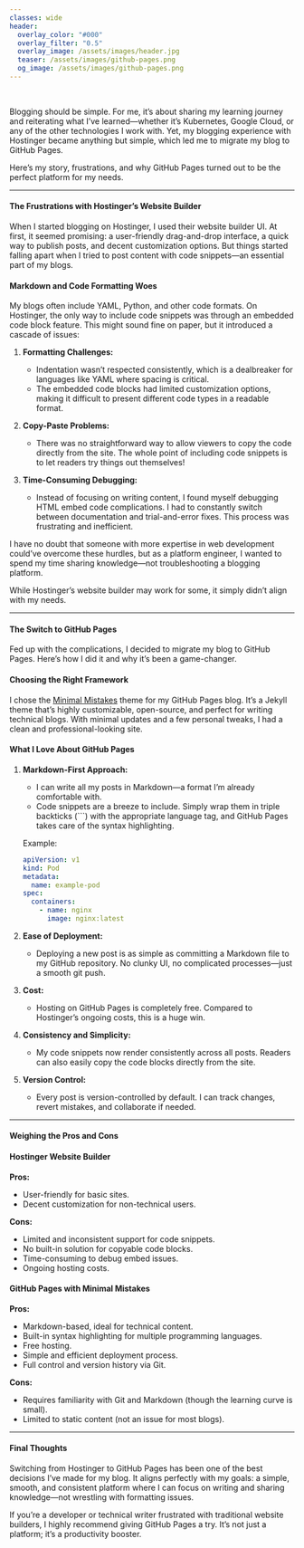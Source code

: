 ```yaml
---
classes: wide
header:
  overlay_color: "#000"
  overlay_filter: "0.5"
  overlay_image: /assets/images/header.jpg
  teaser: /assets/images/github-pages.png
  og_image: /assets/images/github-pages.png
---
```


<br />

Blogging should be simple. For me, it’s about sharing my learning journey and reiterating what I’ve learned—whether it’s Kubernetes, Google Cloud, or any of the other technologies I work with. Yet, my blogging experience with Hostinger became anything but simple, which led me to migrate my blog to GitHub Pages.

Here’s my story, frustrations, and why GitHub Pages turned out to be the perfect platform for my needs.

---

#### The Frustrations with Hostinger’s Website Builder

When I started blogging on Hostinger, I used their website builder UI. At first, it seemed promising: a user-friendly drag-and-drop interface, a quick way to publish posts, and decent customization options. But things started falling apart when I tried to post content with code snippets—an essential part of my blogs.

#### Markdown and Code Formatting Woes

My blogs often include YAML, Python, and other code formats. On Hostinger, the only way to include code snippets was through an embedded code block feature. This might sound fine on paper, but it introduced a cascade of issues:

1. **Formatting Challenges:**
   - Indentation wasn’t respected consistently, which is a dealbreaker for languages like YAML where spacing is critical.
   - The embedded code blocks had limited customization options, making it difficult to present different code types in a readable format.

2. **Copy-Paste Problems:**
   - There was no straightforward way to allow viewers to copy the code directly from the site. The whole point of including code snippets is to let readers try things out themselves!

3. **Time-Consuming Debugging:**
   - Instead of focusing on writing content, I found myself debugging HTML embed code complications. I had to constantly switch between documentation and trial-and-error fixes. This process was frustrating and inefficient.

I have no doubt that someone with more expertise in web development could’ve overcome these hurdles, but as a platform engineer, I wanted to spend my time sharing knowledge—not troubleshooting a blogging platform.

While Hostinger’s website builder may work for some, it simply didn’t align with my needs.

---

#### The Switch to GitHub Pages

Fed up with the complications, I decided to migrate my blog to GitHub Pages. Here’s how I did it and why it’s been a game-changer.

#### Choosing the Right Framework

I chose the [Minimal Mistakes](https://mmistakes.github.io/minimal-mistakes/) theme for my GitHub Pages blog. It’s a Jekyll theme that’s highly customizable, open-source, and perfect for writing technical blogs. With minimal updates and a few personal tweaks, I had a clean and professional-looking site.

#### What I Love About GitHub Pages

1. **Markdown-First Approach:**
   - I can write all my posts in Markdown—a format I’m already comfortable with.
   - Code snippets are a breeze to include. Simply wrap them in triple backticks (```) with the appropriate language tag, and GitHub Pages takes care of the syntax highlighting.

   Example:
   ```yaml
   apiVersion: v1
   kind: Pod
   metadata:
     name: example-pod
   spec:
     containers:
       - name: nginx
         image: nginx:latest
   ```

2. **Ease of Deployment:**
   - Deploying a new post is as simple as committing a Markdown file to my GitHub repository. No clunky UI, no complicated processes—just a smooth git push.

3. **Cost:**
   - Hosting on GitHub Pages is completely free. Compared to Hostinger’s ongoing costs, this is a huge win.

4. **Consistency and Simplicity:**
   - My code snippets now render consistently across all posts. Readers can also easily copy the code blocks directly from the site.

5. **Version Control:**
   - Every post is version-controlled by default. I can track changes, revert mistakes, and collaborate if needed.

---

#### Weighing the Pros and Cons

#### Hostinger Website Builder

**Pros:**
- User-friendly for basic sites.
- Decent customization for non-technical users.

**Cons:**
- Limited and inconsistent support for code snippets.
- No built-in solution for copyable code blocks.
- Time-consuming to debug embed issues.
- Ongoing hosting costs.

#### GitHub Pages with Minimal Mistakes

**Pros:**
- Markdown-based, ideal for technical content.
- Built-in syntax highlighting for multiple programming languages.
- Free hosting.
- Simple and efficient deployment process.
- Full control and version history via Git.

**Cons:**
- Requires familiarity with Git and Markdown (though the learning curve is small).
- Limited to static content (not an issue for most blogs).

---

#### Final Thoughts

Switching from Hostinger to GitHub Pages has been one of the best decisions I’ve made for my blog. It aligns perfectly with my goals: a simple, smooth, and consistent platform where I can focus on writing and sharing knowledge—not wrestling with formatting issues.

If you’re a developer or technical writer frustrated with traditional website builders, I highly recommend giving GitHub Pages a try. It’s not just a platform; it’s a productivity booster.